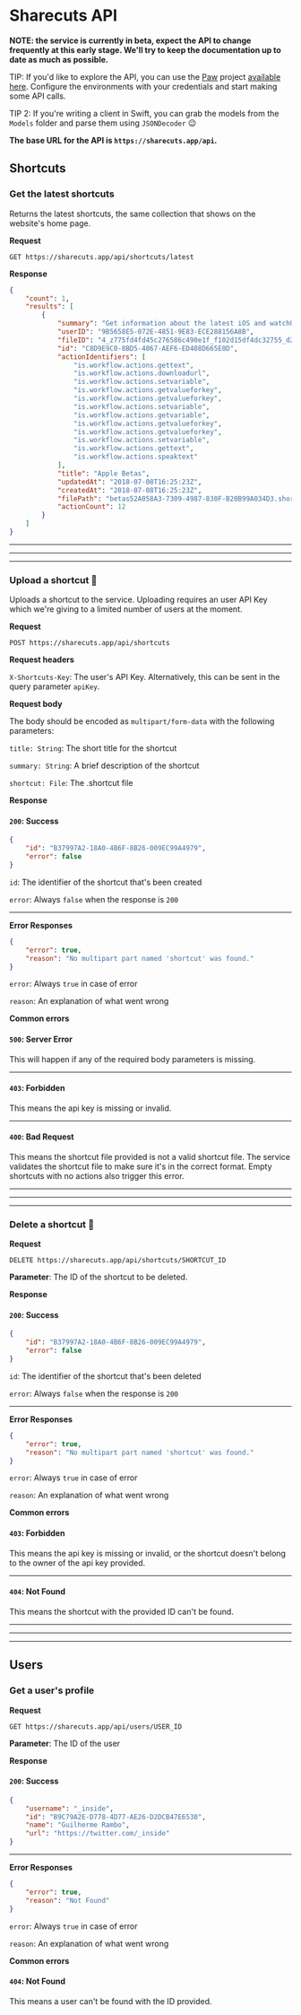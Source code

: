 # Sharecuts API

**NOTE: the service is currently in beta, expect the API to change frequently at this early stage. We'll try to keep the documentation up to date as much as possible.**

TIP: If you'd like to explore the API, you can use the [Paw](https://paw.cloud) project [available here](./Sharecuts_PUBLIC.paw). Configure the environments with your credentials and start making some API calls.

TIP 2: If you're writing a client in Swift, you can grab the models from the `Models` folder and parse them using `JSONDecoder` 😉 

**The base URL for the API is `https://sharecuts.app/api`.**

## Shortcuts

### Get the latest shortcuts

Returns the latest shortcuts, the same collection that shows on the website's home page.

**Request**

`GET https://sharecuts.app/api/shortcuts/latest`

**Response**

```json
{
    "count": 1,
    "results": [
        {
            "summary": "Get information about the latest iOS and watchOS betas",
            "userID": "9B5658E5-072E-4851-9E83-ECE288156A8B",
            "fileID": "4_z775fd4fd45c276586c490e1f_f102d15df4dc32755_d20180708_m162523_c001_v0001103_t0010",
            "id": "C8D9E9C0-8BD5-4067-AEF6-ED408D665E0D",
            "actionIdentifiers": [
                "is.workflow.actions.gettext",
                "is.workflow.actions.downloadurl",
                "is.workflow.actions.setvariable",
                "is.workflow.actions.getvalueforkey",
                "is.workflow.actions.getvalueforkey",
                "is.workflow.actions.setvariable",
                "is.workflow.actions.getvariable",
                "is.workflow.actions.getvalueforkey",
                "is.workflow.actions.getvalueforkey",
                "is.workflow.actions.setvariable",
                "is.workflow.actions.gettext",
                "is.workflow.actions.speaktext"
            ],
            "title": "Apple Betas",
            "updatedAt": "2018-07-08T16:25:23Z",
            "createdAt": "2018-07-08T16:25:23Z",
            "filePath": "betas52A058A3-7309-4987-830F-B20B99A034D3.shortcut",
            "actionCount": 12
        }
    ]
}
```

---
---
---

### Upload a shortcut 🔐 

Uploads a shortcut to the service. Uploading requires an user API Key which we're giving to a limited number of users at the moment.

**Request**

`POST https://sharecuts.app/api/shortcuts`

**Request headers**

`X-Shortcuts-Key`: The user's API Key. Alternatively, this can be sent in the query parameter `apiKey`.

**Request body**

The body should be encoded as `multipart/form-data` with the following parameters:

`title: String`: The short title for the shortcut

`summary: String`: A brief description of the shortcut

`shortcut: File`: The .shortcut file

**Response**

#### **`200`**: Success

```json
{
    "id": "B37997A2-18A0-4B6F-8B26-009EC99A4979",
    "error": false
}
```

`id`: The identifier of the shortcut that's been created

`error`: Always `false` when the response is `200`

---

**Error Responses**


```json
{
    "error": true,
    "reason": "No multipart part named 'shortcut' was found."
}
```

`error`: Always `true` in case of error

`reason`: An explanation of what went wrong

**Common errors**

#### **`500`**: Server Error

This will happen if any of the required body parameters is missing.

---

#### **`403`**: Forbidden

This means the api key is missing or invalid.

---

#### **`400`**: Bad Request

This means the shortcut file provided is not a valid shortcut file. The service validates the shortcut file to make sure it's in the correct format. Empty shortcuts with no actions also trigger this error.

---
---
---

### Delete a shortcut 🔐

**Request**

`DELETE https://sharecuts.app/api/shortcuts/SHORTCUT_ID`

**Parameter**: The ID of the shortcut to be deleted.

**Response**

#### **`200`**: Success

```json
{
    "id": "B37997A2-18A0-4B6F-8B26-009EC99A4979",
    "error": false
}
```

`id`: The identifier of the shortcut that's been deleted

`error`: Always `false` when the response is `200`

---

**Error Responses**


```json
{
    "error": true,
    "reason": "No multipart part named 'shortcut' was found."
}
```

`error`: Always `true` in case of error

`reason`: An explanation of what went wrong

**Common errors**

#### **`403`**: Forbidden

This means the api key is missing or invalid, or the shortcut doesn't belong to the owner of the api key provided.

---

#### **`404`**: Not Found

This means the shortcut with the provided ID can't be found.

---
---
---

## Users

### Get a user's profile

**Request**

`GET https://sharecuts.app/api/users/USER_ID`

**Parameter**: The ID of the user

**Response**

#### **`200`**: Success

```json
{
    "username": "_inside",
    "id": "B9C79A2E-D778-4D77-AE26-D2DCB47E6530",
    "name": "Guilherme Rambo",
    "url": "https://twitter.com/_inside"
}
```

---

**Error Responses**


```json
{
    "error": true,
    "reason": "Not Found"
}
```

`error`: Always `true` in case of error

`reason`: An explanation of what went wrong

**Common errors**

#### **`404`**: Not Found

This means a user can't be found with the ID provided.
